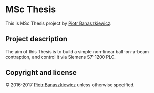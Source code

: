 # MSc Thesis

This is MSc Thesis project by [Piotr Banaszkiewicz][].

## Project description

The aim of this Thesis is to build a simple non-linear ball-on-a-beam
contraption, and control it via Siemens S7-1200 PLC.

## Copyright and license

© 2016-2017 [Piotr Banaszkiewicz][] unless otherwise specified.

  [Piotr Banaszkiewicz]: https://github.com/pbanaszkiewicz
